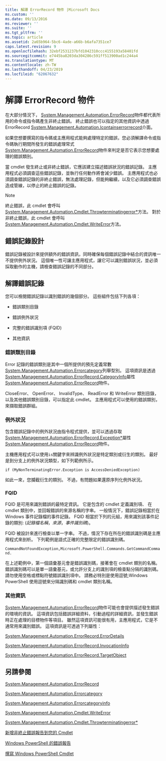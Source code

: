 ```yaml
---
title: 解譯 ErrorRecord 物件 |Microsoft Docs
ms.custom: ''
ms.date: 09/13/2016
ms.reviewer: ''
ms.suite: ''
ms.tgt_pltfrm: ''
ms.topic: article
ms.assetid: 2a65b964-5bc6-4ade-a66b-b6afa7351ce7
caps.latest.revision: 9
ms.openlocfilehash: 32ebf2531237bfd1042310ccc4155193a58401fd
ms.sourcegitcommit: e7445ba8203da304286c591ff513900ad1c244a4
ms.translationtype: MT
ms.contentlocale: zh-TW
ms.lasthandoff: 04/23/2019
ms.locfileid: "62067632"
---
```

# <a name="interpreting-errorrecord-objects"></a>解譯 ErrorRecord 物件

在大部分情況下， [System.Management.Automation.ErrorRecord](/dotnet/api/System.Management.Automation.ErrorRecord)物件都代表所用的命令或指令碼產生非終止錯誤。 終止錯誤也可以指定的其他資訊中透過 ErrorRecord [System.Management.Automation.Icontainserrorrecord](/dotnet/api/System.Management.Automation.IContainsErrorRecord)介面。

如果您想要撰寫的指令碼或主應用程式能夠處理特定的錯誤，您必須解譯命令或指令碼執行期間所發生的錯誤處理常式[System.Management.Automation.ErrorRecord](/dotnet/api/System.Management.Automation.ErrorRecord)物件來判定是否它表示您想要處理的錯誤類別。

當 cmdlet 發生終止或非終止錯誤，它應該建立描述錯誤狀況的錯誤記錄。 主應用程式必須調查這些錯誤記錄，並執行任何動作將會減少錯誤。 主應用程式也必須調查錯誤記錄的非終止錯誤，無法處理記錄，但能夠繼續，以及它必須調查錯誤造成管線，以停止的終止錯誤的記錄。

> [!NOTE]
> 終止錯誤，此 cmdlet 會呼叫[System.Management.Automation.Cmdlet.Throwterminatingerror*](/dotnet/api/System.Management.Automation.Cmdlet.ThrowTerminatingError)方法。 對於非終止錯誤，此 cmdlet 會呼叫[System.Management.Automation.Cmdlet.WriteError](/dotnet/api/System.Management.Automation.Cmdlet.WriteError)方法。

## <a name="error-record-design"></a>錯誤記錄設計

錯誤記錄被設計來提供額外的錯誤資訊，同時確保每個錯誤記錄中結合的資訊唯一不提供例外狀況。 這個唯一性可讓主應用程式，讓它可以識別錯誤狀況，並必須採取動作的主機，請檢查錯誤記錄的不同部分。

## <a name="interpreting-error-records"></a>解譯錯誤記錄

您可以檢閱錯誤記錄以識別錯誤的幾個部分。 這些組件包括下列各項：

- 錯誤類別目錄

- 錯誤例外狀況

- 完整的錯誤識別項 (FQID)

- 其他資訊

### <a name="the-error-category"></a>錯誤類別目錄

Error 記錄的錯誤類別是其中一個所提供的預先定義常數[System.Management.Automation.Errorcategory](/dotnet/api/System.Management.Automation.ErrorCategory)列舉型別。 這項資訊是透過[System.Management.Automation.ErrorRecord.CategoryInfo](/dotnet/api/System.Management.Automation.ErrorRecord.CategoryInfo)屬性[System.Management.Automation.ErrorRecord](/dotnet/api/System.Management.Automation.ErrorRecord)物件。

CloseError、 OpenError、 InvalidType、 ReadError 和 WriteError 類別目錄，以及其他錯誤類別目錄，可以指定此 cmdlet。 主應用程式可以使用的錯誤類別，來擷取錯誤群組。

### <a name="the-exception"></a>例外狀況

包含錯誤記錄中的例外狀況由指令程式提供，並可以透過存取[System.Management.Automation.ErrorRecord.Exception*](/dotnet/api/System.Management.Automation.ErrorRecord.Exception)屬性[System.Management.Automation.ErrorRecord](/dotnet/api/System.Management.Automation.ErrorRecord)物件。

主機應用程式可以使用`is`關鍵字來辨識例外狀況是特定類別或衍生的類別。 最好是到分支上的例外狀況類型，如下列範例所示。

`if (MyNonTerminatingError.Exception is AccessDeniedException)`

如此一來，您攔截衍生的類別。 不過，有問題如果還原序列化例外狀況。

### <a name="the-fqid"></a>FQID

FQID 是可用來識別錯誤的最特定資訊。 它是包含的 cmdlet 定義識別項、 在 cmdlet 類別中，並回報錯誤的來源名稱的字串。 一般情況下，錯誤記錄相當於在 Windows 事件記錄檔的事件記錄。 FQID 相當於下列的元組，用來識別該事件記錄的類別: (*記錄檔名稱*，*來源*，*事件識別碼*)。

FQID 被設計來進行檢查以單一字串。 不過，情況下存在所在的錯誤識別碼是主應用程式來剖析。 下列範例是語式正確的完整限定的錯誤識別碼。

`CommandNotFoundException,Microsoft.PowerShell.Commands.GetCommandCommand.`

在上述範例中，第一個語彙基元會是錯誤識別碼，接著會在 cmdlet 類別的名稱。 錯誤識別碼可以是單一語彙基元，或允許分支上的識別項的檢查點分隔的識別碼。 請勿使用空格或標點符號錯誤識別項中。 請務必特別是使用逗號;Windows PowerShell 使用逗號來分隔識別碼和 cmdlet 類別名稱。

### <a name="other-information"></a>其他資訊

[System.Management.Automation.ErrorRecord](/dotnet/api/System.Management.Automation.ErrorRecord)物件可能也會提供描述發生錯誤的環境的資訊。 這項資訊包括錯誤詳細資料，引動過程的詳細資訊，並發生錯誤時正在處理的目標物件等項目。 雖然這項資訊可能很有用，主應用程式，它是不通常用來識別錯誤。 這項資訊是可透過下列屬性：

[System.Management.Automation.ErrorRecord.ErrorDetails](/dotnet/api/System.Management.Automation.ErrorRecord.ErrorDetails)

[System.Management.Automation.ErrorRecord.InvocationInfo](/dotnet/api/System.Management.Automation.ErrorRecord.InvocationInfo)

[System.Management.Automation.ErrorRecord.TargetObject](/dotnet/api/System.Management.Automation.ErrorRecord.TargetObject)

## <a name="see-also"></a>另請參閱

[System.Management.Automation.ErrorRecord](/dotnet/api/System.Management.Automation.ErrorRecord)

[System.Management.Automation.Errorcategory](/dotnet/api/System.Management.Automation.ErrorCategory)

[System.Management.Automation.Errorcategoryinfo](/dotnet/api/System.Management.Automation.ErrorCategoryInfo)

[System.Management.Automation.Cmdlet.WriteError](/dotnet/api/System.Management.Automation.Cmdlet.WriteError)

[System.Management.Automation.Cmdlet.Throwterminatingerror*](/dotnet/api/System.Management.Automation.Cmdlet.ThrowTerminatingError)

[新增非終止錯誤報告到您的 Cmdlet](./adding-non-terminating-error-reporting-to-your-cmdlet.md)

[Windows PowerShell 的錯誤報告](./error-reporting-concepts.md)

[撰寫 Windows PowerShell Cmdlet](./writing-a-windows-powershell-cmdlet.md)
